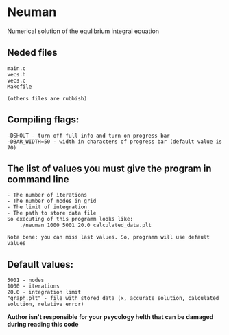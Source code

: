 # Neuman
Numerical solution of the equlibrium integral equation

## Neded files
    main.c
    vecs.h
    vecs.c
    Makefile
    
    (others files are rubbish)
    
## Compiling flags:
    -DSHOUT - turn off full info and turn on progress bar
    -DBAR_WIDTH=50 - width in characters of progress bar (default value is 70)
    
## The list of values you must give the program in command line
    - The number of iterations
    - The number of nodes in grid
    - The limit of integration
    - The path to store data file
    So executing of this programm looks like:
        ./neuman 1000 5001 20.0 calculated_data.plt
        
    Nota bene: you can miss last values. So, programm will use default values

## Default values:
    5001 - nodes
    1000 - iterations
    20.0 - integration limit
    "graph.plt" - file with stored data (x, accurate solution, calculated solution, relative error)
    
**Author isn't responsible for your psycology helth that can be damaged during reading this code**
